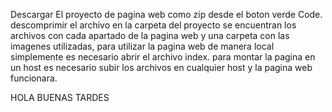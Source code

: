 Descargar El proyecto de pagina web como zip desde el boton verde Code.
descomprimir el archivo
en la carpeta del proyecto se encuentran los archivos con cada apartado de la pagina web y una carpeta con las imagenes utilizadas, para utilizar la pagina web de manera local simplemente es necesario abrir el archivo index.
para montar la pagina en un host es necesario subir los archivos en cualquier host y la pagina web funcionara.





HOLA BUENAS TARDES
